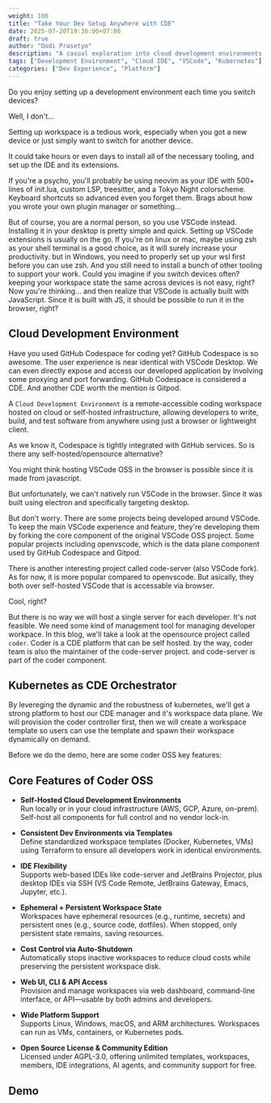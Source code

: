 ```yaml
---
weight: 100
title: "Take Your Dev Setup Anywhere with CDE"
date: 2025-07-20T19:30:00+07:00
draft: true
author: "Dodi Prasetyo"
description: "A casual exploration into cloud development environments and browser-based IDE."
tags: ["Development Environment", "Cloud IDE", "VSCode", "Kubernetes"]
categories: ["Dev Experience", "Platform"]
---
```


Do you enjoy setting up a development environment each time you switch devices?

Well, I don't...

Setting up workspace is a tedious work, especially when you got a new device or just simply want to switch for another device.
<!--more-->
It could take hours or even days to install all of the necessary tooling, and set up the IDE and its extensions.

If you're a psycho, you'll probably be using
neovim as your IDE with 500+ lines of init.lua, custom LSP, treesitter, and a Tokyo Night colorscheme. Keyboard shortcuts so advanced even you forget them. Brags about how you wrote your own plugin manager or something...

But of course, you are a normal person, so you use VSCode instead.
Installing it in your desktop is pretty simple and quick. Setting up VSCode extensions is usually on the go.
If you're on linux or mac, maybe using zsh as your shell terminal is a good choice, as it will surely increase your productivity.
but in Windows, you need to properly set up your wsl first before you can use zsh.
And you still need to install a bunch of other tooling to support your work. 
Could you imagine if you switch devices often? keeping your workspace state the same across devices is not easy, right?
Now you're thinking... and then realize that VSCode is actually built with JavaScript.
Since it is built with JS, it should be possible to run it in the browser, right?

## Cloud Development Environment
Have you used GitHub Codespace for coding yet?
GitHub Codespace is so awesome. The user experience is near identical with VSCode Desktop. We can even directly expose and access our developed application by involving some proxying and port forwarding. GitHub Codespace is considered a CDE. And another CDE worth the mention is Gitpod.

A `Cloud Development Environment` is a remote-accessible coding workspace hosted on cloud or self-hosted infrastructure, allowing developers to write, build, and test software from anywhere using just a browser or lightweight client.

As we know it, Codespace is tightly integrated with GitHub services.
So is there any self-hosted/opensource alternative?

You might think hosting VSCode OSS in the browser is possible since it is made from javascript.

But unfortunately, we can't natively run VSCode in the browser. Since it was built using electron and specifically targeting desktop.

But don't worry. There are some projects being developed around VSCode. To keep the main VSCode experience and feature, they're developing them by forking the core component of the original VSCode OSS project. Some popular projects including openvscode, which is the data plane component used by GitHub Codespace and Gitpod.

There is another interesting project called code-server (also VSCode fork). As for now, it is more popular compared to openvscode.
But asically, they both over self-hosted VSCode that is accessable via browser.

Cool, right?

But there is no way we will host a single server for each developer.
It's not feasible. We need some kind of management tool for managing developer workpace.
In this blog, we'll take a look at the opensource project called `coder`. Coder is a CDE platform that can be self hosted. 
by the way, coder team is also the maintainer of the code-server project. and code-server is part of the coder component.

##  Kubernetes as CDE Orchestrator
By levereging the dynamic and the robustness of kubernetes, we'll get a strong platform to host our CDE manager and it's workspace data plane.
We will provision the coder controller first, then we will create a workspace template so users can use the template and spawn their workspace dynamically on demand.

Before we do the demo, here are some coder OSS key features:

## Core Features of Coder OSS

- **Self-Hosted Cloud Development Environments**  
  Run locally or in your cloud infrastructure (AWS, GCP, Azure, on-prem). Self-host all components for full control and no vendor lock-in.

- **Consistent Dev Environments via Templates**  
  Define standardized workspace templates (Docker, Kubernetes, VMs) using Terraform to ensure all developers work in identical environments.

- **IDE Flexibility**  
  Supports web-based IDEs like code-server and JetBrains Projector, plus desktop IDEs via SSH (VS Code Remote, JetBrains Gateway, Emacs, Jupyter, etc.).

- **Ephemeral + Persistent Workspace State**  
  Workspaces have ephemeral resources (e.g., runtime, secrets) and persistent ones (e.g., source code, dotfiles). When stopped, only persistent state remains, saving resources.

- **Cost Control via Auto-Shutdown**  
  Automatically stops inactive workspaces to reduce cloud costs while preserving the persistent workspace disk.

- **Web UI, CLI & API Access**  
  Provision and manage workspaces via web dashboard, command-line interface, or API—usable by both admins and developers.

- **Wide Platform Support**  
  Supports Linux, Windows, macOS, and ARM architectures. Workspaces can run as VMs, containers, or Kubernetes pods.

- **Open Source License & Community Edition**  
  Licensed under AGPL-3.0, offering unlimited templates, workspaces, members, IDE integrations, AI agents, and community support for free.

## Demo
